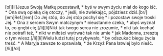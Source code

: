 [ol][li]Jezus Swoją Matkę pozostawił, * byś w swym życiu miał do kogo iść. * Ona swą opieką cię otoczy, * jeśli, nie zwlekając, pójdziesz dziś.[br/][em]Ref.[/em] Do Jej stóp, do Jej stóp pochyl się * i pozostaw swoje troski Jej. * Ona z sercem Swym matczynym * nieustannie czeka, * abyś wyznał to, co gnębi cię.[/li][li]Nikt tak twego serca nie zrozumie, * nikt tak kochać nie potrafi też, * nikt w miłości wytrwać tak nie umie * jak Madonna, zresztą o tym wiesz.[/li][li]Wielu ludzi tutaj przybywało, * by odszukać biegu życia treść. * A Maryja zawsze to sprawiała, * że Krzyż Pana łatwiej było nieść.[/li][/ol]